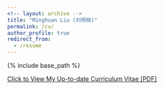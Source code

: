 ```yaml
---
<!-- layout: archive -->
title: "Minghuan Liu (刘明桓)"
permalink: /cv/
author_profile: true
redirect_from:
  - /resume
---
```


{% include base_path %}

[Click to View My Up-to-date Curriculum Vitae [PDF]](http://goatman1.github.io/files/MinghaoChen-CV-10.23.pdf)

<!-- <embed src="http://goatman1.github.io/files/MinghaoChen-CV-10.23.pdf" width="650" height="1800" type='application/pdf'> -->